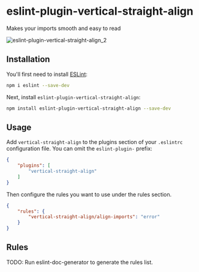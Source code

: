 # eslint-plugin-vertical-straight-align

Makes your imports smooth and easy to read

![eslint-plugin-vertical-straight-align_2](https://i.makeagif.com/media/3-03-2024/8QxO99.gif)

## Installation

You'll first need to install [ESLint](https://eslint.org/):

```sh
npm i eslint --save-dev
```

Next, install `eslint-plugin-vertical-straight-align`:

```sh
npm install eslint-plugin-vertical-straight-align --save-dev
```

## Usage

Add `vertical-straight-align` to the plugins section of your `.eslintrc` configuration file. You can omit the `eslint-plugin-` prefix:

```json
{
    "plugins": [
        "vertical-straight-align"
    ]
}
```


Then configure the rules you want to use under the rules section.

```json
{
    "rules": {
        "vertical-straight-align/align-imports": "error"
    }
}
```

## Rules

<!-- begin auto-generated rules list -->
TODO: Run eslint-doc-generator to generate the rules list.
<!-- end auto-generated rules list -->


